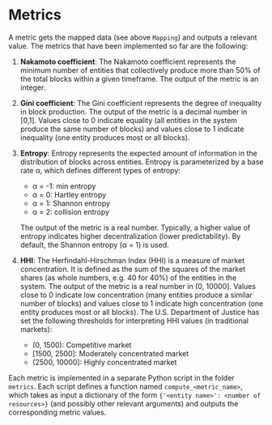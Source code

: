 # Metrics

A metric gets the mapped data (see above `Mapping`) and outputs a relevant value.
The metrics that have been implemented so far are the following:

1. **Nakamoto coefficient**: The Nakamoto coefficient represents the minimum number of entities that
collectively produce more than 50% of the total blocks within a given timeframe. The output of the metric is an
integer.
2. **Gini coefficient**: The Gini coefficient represents the degree of inequality in block production. The
output of the metric is a decimal number in [0,1]. Values close to 0 indicate equality (all entities in
the system produce the same number of blocks) and values close to 1 indicate inequality (one entity
produces most or all blocks).
3. **Entropy**: Entropy represents the expected amount of information in the distribution of blocks across entities.
Entropy is parameterized by a base rate α, which defines different types of
entropy: 
   - α = -1: min entropy
   - α = 0: Hartley entropy
   - α = 1: Shannon entropy
   - α = 2: collision entropy

   The output of the metric is a real number. Typically, a higher value of entropy indicates higher decentralization
   (lower predictability). By default, the Shannon entropy (α = 1) is used.
4. **HHI**: The Herfindahl-Hirschman Index (HHI) is a measure of market concentration. It is defined as the sum of the
squares of the market shares (as whole numbers, e.g. 40 for 40%) of the entities in the system. The output of the metric
is a real number in (0, 10000]. Values close to 0 indicate low concentration (many entities produce a similar number of
blocks) and values close to 1 indicate high concentration (one entity produces most or all blocks). 
The U.S. Department of Justice has set the following thresholds for interpreting HHI values (in traditional markets):
    - (0, 1500): Competitive market
    - [1500, 2500]: Moderately concentrated market
    - (2500, 10000]: Highly concentrated market

Each metric is implemented in a separate Python script in the folder `metrics`. Each script defines a function named `compute_<metric_name>`, which takes as input a dictionary of the form `{'<entity name>': <number of resources>}` (and possibly other relevant arguments) and outputs the corresponding metric values.
